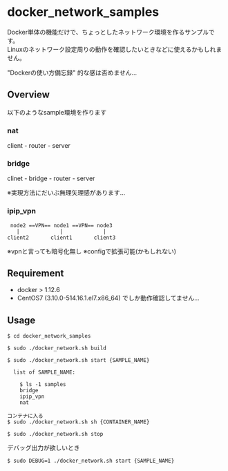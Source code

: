 # docker_network_samples

Docker単体の機能だけで、ちょっとしたネットワーク環境を作るサンプルです。  
Linuxのネットワーク設定周りの動作を確認したいときなどに使えるかもしれません。
  
"Dockerの使い方備忘録" 的な感は否めません...


## Overview

以下のようなsample環境を作ります

### nat

client - router - server


### bridge

clinet - bridge - router - server
   
※実現方法にだいぶ無理矢理感があります...


### ipip_vpn

~~~
 node2 ==VPN== node1 ==VPN== node3
   |             |             |
client2       client1       client3
~~~

※vpnと言っても暗号化無し
※configで拡張可能(かもしれない)


## Requirement

- docker > 1.12.6
- CentOS7 (3.10.0-514.16.1.el7.x86_64) でしか動作確認してません...


## Usage

```
$ cd docker_network_samples

$ sudo ./docker_network.sh build

$ sudo ./docker_network.sh start {SAMPLE_NAME}

  list of SAMPLE_NAME:

    $ ls -1 samples
    bridge
    ipip_vpn
    nat

コンテナに入る
$ sudo ./docker_network.sh sh {CONTAINER_NAME}

$ sudo ./docker_network.sh stop
```

デバッグ出力が欲しいとき

```
$ sudo DEBUG=1 ./docker_network.sh start {SAMPLE_NAME}
```
